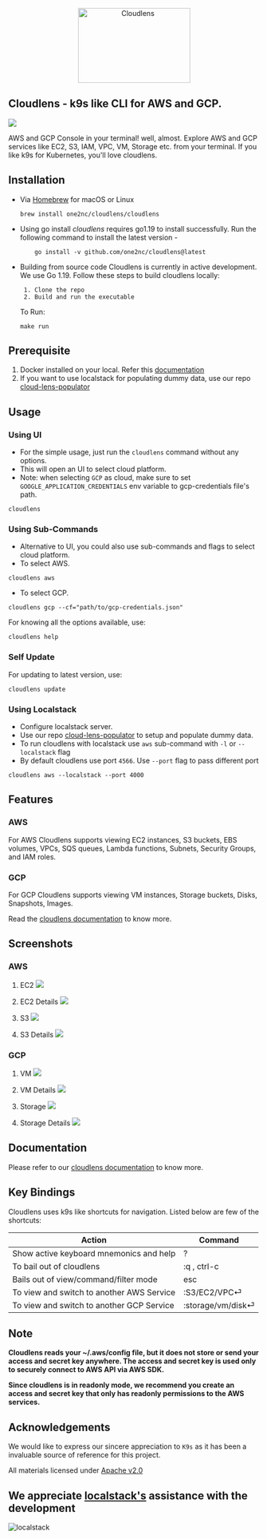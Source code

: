 <p align="center">
      <img src="assets/cloudlens.png" alt="Cloudlens" width="225" height="150" >
</p>

## Cloudlens - k9s like CLI for AWS and GCP. 

![](./assets/cloudlensdemo.gif)

AWS and GCP Console in your terminal! well, almost. Explore AWS and GCP services like EC2, S3, IAM, VPC, VM, Storage  etc. from your terminal. If you like k9s for Kubernetes, you'll love cloudlens.

## Installation

* Via [Homebrew](https://brew.sh/) for macOS or Linux

   ```shell
   brew install one2nc/cloudlens/cloudlens
   ```
* Using go install
      *cloudlens* requires go1.19 to install successfully. Run the following command to install the latest version -
   ```shell
       go install -v github.com/one2nc/cloudlens@latest
   ```

* Building from source code
      Cloudlens is currently in active development. We use Go 1.19. Follow these steps to build cloudlens locally:

       1. Clone the repo
       2. Build and run the executable

  To Run:
  ```shell
  make run
  ```

## Prerequisite
1. Docker installed on your local. Refer this [documentation](https://docs.docker.com/engine/install/)
2. If you want to use localstack for populating dummy data, use our repo [cloud-lens-populator](https://github.com/one2nc/cloud-lens-populator) 

## Usage

### Using UI
- For the simple usage, just run the `cloudlens` command without any options.
- This will open an UI to select cloud platform.
- Note: when selecting `GCP` as cloud, make sure to set `GOOGLE_APPLICATION_CREDENTIALS` env variable to gcp-credentials file's path.

```shell
cloudlens
```
### Using Sub-Commands
- Alternative to UI, you could also use sub-commands and flags to select cloud platform.
- To select AWS.
```shell
cloudlens aws
```
- To select GCP.
```shell
cloudlens gcp --cf="path/to/gcp-credentials.json"
```
For knowing all the options available, use:
```shell
cloudlens help
```

### Self Update
For updating to latest version, use:
```console
cloudlens update
```
### Using Localstack
- Configure localstack server. 
-  Use our repo [cloud-lens-populator](https://github.com/one2nc/cloud-lens-populator) to setup and populate dummy data.
- To run cloudlens with localstack use `aws` sub-command with `-l` or `--localstack` flag 
- By default cloudlens use port `4566`. Use   `--port` flag to pass different port
```console
cloudlens aws --localstack --port 4000
```

## Features

### AWS
For AWS Cloudlens supports viewing EC2 instances, S3 buckets, EBS volumes, VPCs, SQS queues, Lambda functions, Subnets, Security Groups, and IAM roles. 
### GCP
For GCP Cloudlens supports viewing VM instances, Storage buckets, Disks, Snapshots, Images.

 Read the [cloudlens documentation](https://one2n.gitbook.io/docs/) to know more.

## Screenshots
### AWS
1. EC2
      <img src="assets/ec2.png"/>
1. EC2 Details
      <img src="assets/ec2Details.png"/>

2. S3
      <img src="assets/s3.png"/>
2. S3 Details
      <img src="assets/s3Details.png"/>
### GCP
1. VM
      <img src="assets/gcp_vm.png"/>
1. VM Details
      <img src="assets/gcp_vm_details.png"/>

2. Storage
      <img src="assets/gcp_storage.png"/>
2. Storage Details
      <img src="assets/gcp_storage_details.png"/>

## Documentation

Please refer to our [cloudlens documentation](https://one2n.gitbook.io/docs/) to know more.


## Key Bindings

Cloudlens uses k9s like shortcuts for navigation. Listed below are few of the shortcuts:

| **Action**                                | **Command**   |
|-------------------------------------------|---------------|
| Show active keyboard mnemonics and help   | ?             |
| To bail out of cloudlens                  | :q ,   ctrl-c |
| Bails out of view/command/filter mode     | esc         |
| To view and switch to another AWS Service | :S3/EC2/VPC⏎  |
| To view and switch to another GCP Service | :storage/vm/disk⏎  |

## Note
**Cloudlens reads your ~/.aws/config file, but it does not store or send your access and secret key anywhere. The access and secret key is used only to securely connect to AWS API via AWS SDK.**

**Since cloudlens is in readonly mode, we recommend you create an access and secret key that only has readonly permissions to the AWS services.**

## Acknowledgements

We would like to express our sincere appreciation to `K9s` as it has been a invaluable source of reference for this project.

All materials licensed under [Apache v2.0](http://www.apache.org/licenses/LICENSE-2.0)

## We appreciate [localstack's](https://localstack.cloud/) assistance with the development

<img src="assets/localstack.jpeg" alt="localstack">
